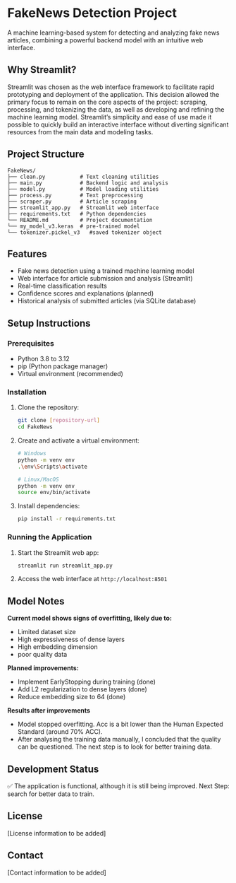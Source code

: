 # FakeNews Detection Project

A machine learning-based system for detecting and analyzing fake news articles, combining a powerful backend model with an intuitive web interface.

## Why Streamlit?

Streamlit was chosen as the web interface framework to facilitate rapid prototyping and deployment of the application. This decision allowed the primary focus to remain on the core aspects of the project: scraping, processing, and tokenizing the data, as well as developing and refining the machine learning model. Streamlit’s simplicity and ease of use made it possible to quickly build an interactive interface without diverting significant resources from the main data and modeling tasks.

## Project Structure

```
FakeNews/
├── clean.py           # Text cleaning utilities
├── main.py            # Backend logic and analysis
├── model.py           # Model loading utilities
├── process.py         # Text preprocessing
├── scraper.py         # Article scraping
├── streamlit_app.py   # Streamlit web interface
├── requirements.txt   # Python dependencies
└── README.md          # Project documentation
└── my_model_v3.keras  # pre-trained model
└── tokenizer.pickel_v3   #saved tokenizer object
```

## Features

- Fake news detection using a trained machine learning model
- Web interface for article submission and analysis (Streamlit)
- Real-time classification results
- Confidence scores and explanations (planned)
- Historical analysis of submitted articles (via SQLite database)

## Setup Instructions

### Prerequisites

- Python 3.8 to 3.12
- pip (Python package manager)
- Virtual environment (recommended)

### Installation

1. Clone the repository:
    ```bash
    git clone [repository-url]
    cd FakeNews
    ```

2. Create and activate a virtual environment:
    ```bash
    # Windows
    python -m venv env
    .\env\Scripts\activate

    # Linux/MacOS
    python -m venv env
    source env/bin/activate
    ```

3. Install dependencies:
    ```bash
    pip install -r requirements.txt
    ```

### Running the Application

1. Start the Streamlit web app:
    ```bash
    streamlit run streamlit_app.py
    ```

2. Access the web interface at `http://localhost:8501`

## Model Notes

**Current model shows signs of overfitting, likely due to:**
- Limited dataset size
- High expressiveness of dense layers
- High embedding dimension
- poor quality data

**Planned improvements:**
- Implement EarlyStopping during training (done)
- Add L2 regularization to dense layers (done)
- Reduce embedding size to 64 (done)

**Results after improvements**
- Model stopped overfitting. Acc is a bit lower than the Human Expected Standard (around 70% ACC).
- After analysing the training data manually, I concluded that the quality can be questioned. The next step is to look for better training data.

## Development Status

✅ The application is functional, although it is still being improved. 
Next Step: search for better data to train.



## License

[License information to be added]

## Contact

[Contact information to be added]
